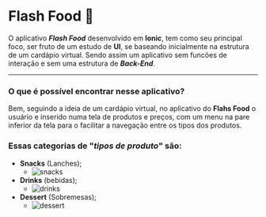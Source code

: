 # Flash Food :hamburger:

O aplicativo _**Flash Food**_ desenvolvido em **Ionic**, tem como seu principal foco, ser fruto de um estudo de **UI**, se baseando inicialmente na estrutura de um cardápio virtual.
Sendo assim um aplicativo sem funcões de interação e sem uma estrutura de _**Back-End**_.

***

### O que é possível encontrar nesse aplicativo?

Bem, seguindo a ideia de um cardápio virtual, no aplicativo do **Flahs Food** o usuário e inserido numa tela de produtos e preços, com um menu na pare inferior da tela para o facilitar a navegação entre os tipos dos produtos.

### Essas categorias de "_tipos de produto_" são:

* **Snacks** (Lanches);
   * ![snacks](https://user-images.githubusercontent.com/63278045/110267456-979ad880-7f9e-11eb-8919-f6ffda83a3d3.png) 
* **Drinks** (bebidas);
   * ![drinks](https://user-images.githubusercontent.com/63278045/110267490-af725c80-7f9e-11eb-8793-39b262df017e.png)
* **Dessert** (Sobremesas);
   * ![dessert](https://user-images.githubusercontent.com/63278045/110267511-bc8f4b80-7f9e-11eb-846b-72cb1aefea62.png)
